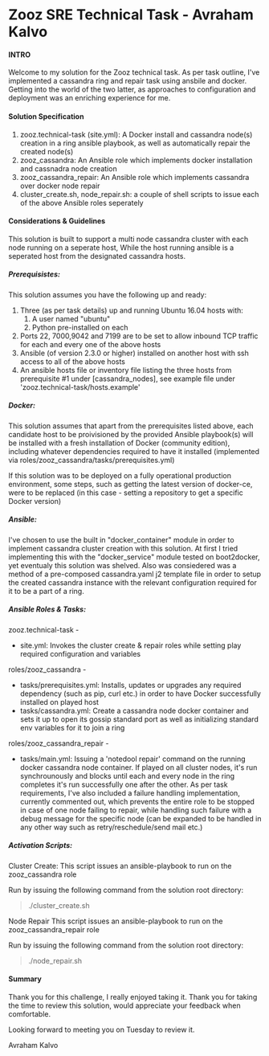 # Zooz SRE Technical Task - Avraham Kalvo

#### INTRO

Welcome to my solution for the Zooz technical task. As per task outline, I've implemented a cassandra ring and repair task using ansbile and docker. Getting into the world of the two latter, as approaches to configuration and deployment was an enriching experience for me.

#### Solution Specification

1. zooz.technical-task (site.yml): A Docker install and cassandra node(s) creation in a ring ansible playbook, as well as automatically repair the created node(s)
1. zooz_cassandra: An Ansible role which implements docker installation and cassnadra node creation
1. zooz_cassandra_repair: An Ansible role which implements cassandra over docker node repair
1. cluster_create.sh, node_repair.sh: a couple of shell scripts to issue each of the above Ansible roles seperately

#### Considerations & Guidelines

This solution is built to support a multi node cassandra cluster with each node running on a seperate host,
While the host running ansible is a seperated host from the designated cassandra hosts.

##### Prerequisistes: 
This solution assumes you have the following up and ready:
1. Three (as per task details) up and running Ubuntu 16.04 hosts with:
	1. A user named "ubuntu"
	1. Python pre-installed on each
1. Ports 22, 7000,9042 and 7199 are to be set to allow inbound TCP traffic for each and every one of the above hosts
1. Ansible (of version 2.3.0 or higher) installed on another host with ssh access to all of the above hosts
1. An ansible hosts file or inventory file listing the three hosts from prerequisite #1 under [cassandra_nodes], see example file under 'zooz.technical-task/hosts.example'

##### Docker:    
This solution assumes that apart from the prerequisites listed above, each candidate host to be proivisioned by the provided Ansible playbook(s) will be installed with a fresh installation of Docker (community edition), including whatever dependencies required to have it installed (implemented via roles/zooz_cassandra/tasks/prerequisites.yml)

If this solution was to be deployed on a fully operational production environment, some steps, such as getting the latest version of docker-ce, were to be replaced (in this case - setting a repository to get a specific Docker version)

##### Ansible:
I've chosen to use the built in "docker_container" module in order to implement cassandra cluster creation with this solution.
At first I tried implementing this with the "docker_service" module tested on boot2docker, yet eventualy this solution was shelved.
Also was consiedered was a method of a pre-composed cassandra.yaml j2 template file in order to setup the created cassandra instance with the relevant configuration required for it to be a part of a ring.

##### Ansible Roles & Tasks:

zooz.technical-task -
* site.yml: Invokes the cluster create & repair roles while setting play required configuration and variables

roles/zooz_cassandra -
* tasks/prerequisites.yml: Installs, updates or upgrades any required dependency (such as pip, curl etc.) in order to have Docker successfully installed on played host
* tasks/cassandra.yml: Create a cassandra node docker container and sets it up to open its gossip standard port as well as initializing standard env variables for it to join a ring

roles/zooz_cassandra_repair -
* tasks/main.yml:	Issuing a 'notedool repair' command on the running docker cassandra node container. If played on all cluster nodes, it's run synchrounously and blocks until each and every node in the ring completes it's run successfully one after the other. As per task requirements, I've also included a failure handling implementation, currently commented out, which prevents the entire role to be stopped in case of one node failing to repair, while handling such failure with a debug message for the specific node (can be expanded to be handled in any other way such as retry/reschedule/send mail etc.)

##### Activation Scripts:

Cluster Create:
This script issues an ansible-playbook to run on the zooz_cassandra role

Run by issuing the following command from the solution root directory:
> ./cluster_create.sh

Node Repair
This script issues an ansible-playbook to run on the zooz_cassandra_repair role

Run by issuing the following command from the solution root directory:
> ./node_repair.sh


#### Summary

Thank you for this challenge, I really enjoyed taking it. Thank you for taking the time to review this solution, would appreciate your feedback when comfortable.

Looking forward to meeting you on Tuesday to review it.

Avraham Kalvo
